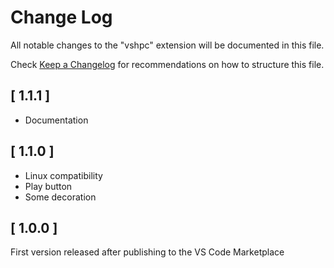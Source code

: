 # Change Log

All notable changes to the "vshpc" extension will be documented in this file.

Check [Keep a Changelog](http://keepachangelog.com/) for recommendations on how to structure this file.

## [ 1.1.1 ]

- Documentation

## [ 1.1.0 ]

- Linux compatibility
- Play button
- Some decoration


## [ 1.0.0 ]

First version released after publishing to the VS Code Marketplace


